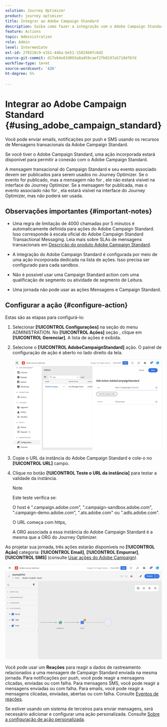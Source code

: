 ```yaml
---
solution: Journey Optimizer
product: journey optimizer
title: Integrar ao Adobe Campaign Standard
description: Saiba como fazer a integração com o Adobe Campaign Standard
feature: Actions
topic: Administration
role: Admin
level: Intermediate
exl-id: 2f0218c9-e1b1-44ba-be51-15824b9fc6d2
source-git-commit: d17e64e03d093a8a459caef2fb0197a5710dfb7d
workflow-type: tm+mt
source-wordcount: '426'
ht-degree: 5%

---
```


# Integrar ao Adobe Campaign Standard {#using_adobe_campaign_standard}

Você pode enviar emails, notificações por push e SMS usando os recursos de Mensagens transacionais da Adobe Campaign Standard.

Se você tiver o Adobe Campaign Standard, uma ação incorporada estará disponível para permitir a conexão com o Adobe Campaign Standard.

A mensagem transacional do Campaign Standard e seu evento associado devem ser publicados para serem usados no Journey Optimizer. Se o evento for publicado, mas a mensagem não for , ele não estará visível na interface do Journey Optimizer. Se a mensagem for publicada, mas o evento associado não for , ela estará visível na interface do Journey Optimizer, mas não poderá ser usada.

## Observações importantes {#important-notes}

* Uma regra de limitação de 4000 chamadas por 5 minutos é automaticamente definida para ações do Adobe Campaign Standard. Isso corresponde à escala oficial do Adobe Campaign Standard Transactional Messaging. Leia mais sobre SLAs de mensagens transacionais em [Descrição do produto Adobe Campaign Standard](https://helpx.adobe.com/legal/product-descriptions/campaign-standard.html).

* A integração do Adobe Campaign Standard é configurada por meio de uma ação incorporada dedicada na lista de ações. Isso precisa ser configurado para cada sandbox.

* Não é possível usar uma Campaign Standard action com uma qualificação de segmento ou atividade de segmento de Leitura.

* Uma jornada não pode usar as ações Mensagens e Campaign Standard.

## Configurar a ação {#configure-action}

Estas são as etapas para configurá-lo:

1. Selecionar **[!UICONTROL Configurações]** na seção do menu ADMINISTRATION. No  **[!UICONTROL Ações]** seção , clique em **[!UICONTROL Gerenciar]**. A lista de ações é exibida.

1. Selecione o **[!UICONTROL AdobeCampaignStandard]** ação. O painel de configuração de ação é aberto no lado direito da tela.

   ![](assets/actioncampaign.png)

1. Copie o URL da instância do Adobe Campaign Standard e cole-o no **[!UICONTROL URL]** campo.

1. Clique no botão **[!UICONTROL Teste o URL da instância]** para testar a validade da instância.

   >[!NOTE]
   >
   >Este teste verifica se:
   >
   >O host é &quot;.campaign.adobe.com&quot;, &quot;.campaign-sandbox.adobe.com&quot;, &quot;.campaign-demo.adobe.com&quot;, &quot;.ats.adobe.com&quot; ou &quot;.adls.adobe.com&quot;.
   >
   >O URL começa com https,
   >
   >A ORG associada a essa instância do Adobe Campaign Standard é a mesma que a ORG do Journey Optimizer.

Ao projetar sua jornada, três ações estarão disponíveis no **[!UICONTROL Ação]** categoria: **[!UICONTROL Email]**, **[!UICONTROL Empurrar]**, **[!UICONTROL SMS]** (consulte [Usar ações do Adobe Campaign](../building-journeys/using-adobe-campaign-standard.md)).

![](assets/journey58.png)

Você pode usar um **Reações** para reagir a dados de rastreamento relacionados a uma mensagem de Campaign Standard enviada na mesma jornada. Para notificações por push, você pode reagir a mensagens clicadas, enviadas ou com falha. Para mensagens SMS, você pode reagir a mensagens enviadas ou com falha. Para emails, você pode reagir a mensagens clicadas, enviadas, abertas ou com falha. Consulte [Eventos de reações](../building-journeys/reaction-events.md).

Se estiver usando um sistema de terceiros para enviar mensagens, será necessário adicionar e configurar uma ação personalizada. Consulte [Sobre a configuração de ação personalizada](../action/about-custom-action-configuration.md).

